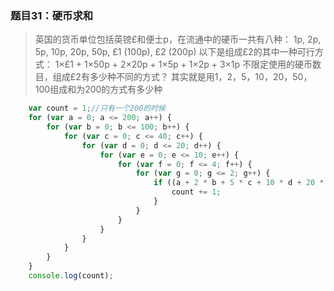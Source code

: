 ### 题目31：硬币求和
>英国的货币单位包括英镑£和便士p，在流通中的硬币一共有八种：
1p, 2p, 5p, 10p, 20p, 50p, £1 (100p), £2 (200p)
以下是组成£2的其中一种可行方式：
1×£1 + 1×50p + 2×20p + 1×5p + 1×2p + 3×1p
不限定使用的硬币数目，组成£2有多少种不同的方式？
其实就是用1，2，5，10，20，50，100组成和为200的方式有多少种

```javascript
    var count = 1;//只有一个200的时候
    for (var a = 0; a <= 200; a++) {
        for (var b = 0; b <= 100; b++) {
            for (var c = 0; c <= 40; c++) {
                for (var d = 0; d <= 20; d++) {
                    for (var e = 0; e <= 10; e++) {
                        for (var f = 0; f <= 4; f++) {
                            for (var g = 0; g <= 2; g++) {
                                if ((a + 2 * b + 5 * c + 10 * d + 20 * e + 50 * f + 100 * g) == 200) {
                                    count += 1;
                                }
                            }
                        }
                    }
                }
            }
        }
    }
    console.log(count);
```